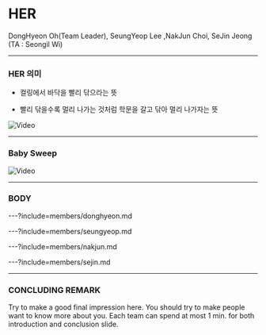 # HER

DongHyeon Oh(Team Leader), SeungYeop Lee ,NakJun Choi, SeJin Jeong (TA : Seongil Wi)

---

### HER 의미

- 컬링에서 바닥을 빨리 닦으라는 뜻

- 빨리 닦을수록 멀리 나가는 것처럼 학문을 갈고 닦아 멀리 나가자는 뜻


![Video](https://www.youtube.com/embed/v5TWdg_MSjw)

---

### Baby Sweep

![Video](https://www.youtube.com/embed/buolc1_P4f0)

---

### BODY

---?include=members/donghyeon.md

---?include=members/seungyeop.md

---?include=members/nakjun.md

---?include=members/sejin.md

---

### CONCLUDING REMARK

Try to make a good final impression here. You should try to make people want to
know more about you. Each team can spend at most 1 min. for both introduction
and conclusion slide.
